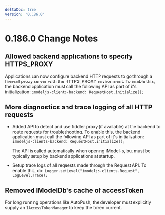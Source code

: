 ```yaml
---
deltaDoc: true
version: '0.186.0'
---
```

# 0.186.0 Change Notes

## Allowed backend applications to specify HTTPS_PROXY
Applications can now configure backend HTTP requests to go through a firewall proxy server with the HTTPS_PROXY environment.
To enable this, the backend application must call the following API as part of it's initialization:
  ```imodeljs-clients-backend: RequestHost.initialize();```

## More diagnostics and trace logging of all HTTP requests
* Added API to detect and use fiddler proxy (if available) at the backend to route requests for troubleshooting.
To enable this, the backend application must call the following API as part of it's initialization:
  ```imodeljs-clients-backend: RequestHost.initialize();```

  The API is called automatically when opening iModel-s, but must be typically setup by backend applications at startup.

* Setup trace logs of all requests made through the Request API. To enable this, do:
   ```Logger.setLevel("imodeljs-clients.Request", LogLevel.Trace);```

## Removed IModelDb's cache of accessToken
For long running operations like AutoPush, the developer must explicitly supply an ```IAccessTokenManager``` to keep the token current.


